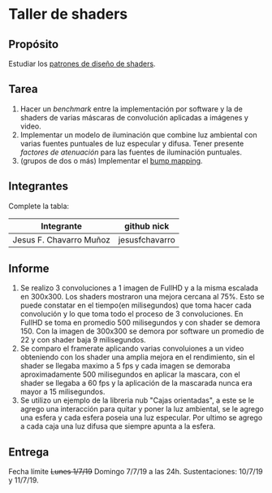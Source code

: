 # Taller de shaders

## Propósito

Estudiar los [patrones de diseño de shaders](http://visualcomputing.github.io/Shaders/#/4).

## Tarea

1. Hacer un _benchmark_ entre la implementación por software y la de shaders de varias máscaras de convolución aplicadas a imágenes y video.
2. Implementar un modelo de iluminación que combine luz ambiental con varias fuentes puntuales de luz especular y difusa. Tener presente _factores de atenuación_ para las fuentes de iluminación puntuales.
3. (grupos de dos o más) Implementar el [bump mapping](https://en.wikipedia.org/wiki/Bump_mapping).

## Integrantes

Complete la tabla:

| Integrante | github nick |
|------------|-------------|
| Jesus F. Chavarro Muñoz | jesusfchavarro |

## Informe

1. Se realizo 3 convoluciones a 1 imagen de FullHD y a la misma escalada en 300x300. Los shaders mostraron una mejora cercana al 75%. Esto se puede constatar en el tiempo(en milisegundos) que toma hacer cada convolución y lo que toma todo el proceso de 3 convoluciones. En FullHD se toma en promedio 500 milisegundos y con shader se demora 150. Con la imagen de 300x300 se demora por software un promedio de 22 y con shader baja 9 milisegundos.
2. Se comparo el framerate aplicando varias convoluiones a un video obteniendo con los shader una amplia mejora en el rendimiento, sin el shader se llegaba maximo a 5 fps y cada imagen se demoraba aproximadamente 500 milisegundos en aplicar la mascara, con el shader se llegaba a 60 fps y la aplicación de la mascarada nunca era mayor a 15 milisegundos.
3. Se utilizo un ejemplo de la libreria nub "Cajas orientadas", a este se le agrego una interacción para quitar y poner la luz ambiental, se le agrego una esfera y cada esfera poseia una luz especular. Por ultimo se agrego a cada caja una luz difusa que siempre apunta a la esfera.

## Entrega

Fecha límite ~~Lunes 1/7/19~~ Domingo 7/7/19 a las 24h. Sustentaciones: 10/7/19 y 11/7/19.

